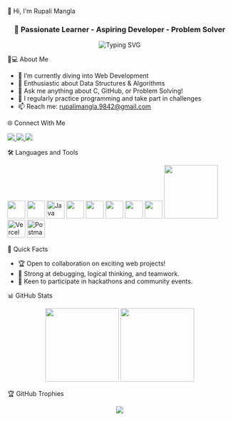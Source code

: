 👋 Hi, I'm Rupali Mangla

<h3 align="center">🚀 Passionate Learner - Aspiring Developer - Problem Solver</h3>
<p align="center">
  <img src="https://readme-typing-svg.demolab.com?font=Fira+Code&size=24&pause=1000&color=F20E61&center=true&width=435&lines=Always+Learning+Something+New!;Problem+Solver+%26+Bug+Buster;Web+Dev+in+Progress..." alt="Typing SVG" />
</p>

👩💻 About Me

- 🔭 I’m currently diving into Web Development
- 🌱 Enthusiastic about Data Structures & Algorithms
- 💬 Ask me anything about C, GitHub, or Problem Solving!
- 📝 I regularly practice programming and take part in challenges
- 📫 Reach me: rupalimangla.9842@gmail.com

🌐 Connect With Me
<p>
  <a href="https://twitter.com/rupalimangla07" target="_blank">
    <img src="https://img.shields.io/badge/Twitter-1DA1F2.svg?style=for-the-badge&logo=twitter&logoColor=white" />
  </a>
  <a href="https://linkedin.com/in/rupali-mangla" target="_blank">
    <img src="https://img.shields.io/badge/LinkedIn-0A66C2.svg?style=for-the-badge&logo=linkedin&logoColor=white" />
  </a>
  <a href="mailto:rupalimangla.9842@gmail.com">
    <img src="https://img.shields.io/badge/Email-D14836.svg?style=for-the-badge&logo=gmail&logoColor=white" />
  </a>
</p>

🛠️ Languages and Tools 
<p>
  <img src="https://cdn.jsdelivr.net/gh/devicons/devicon/icons/c/c-original.svg" width="40" />
  <img src="https://cdn.jsdelivr.net/gh/devicons/devicon/icons/cplusplus/cplusplus-original.svg" width="40" />
  <img src="https://cdn.jsdelivr.net/gh/devicons/devicon/icons/java/java-original.svg" width="40" title="Java" />
  <img src="https://cdn.jsdelivr.net/gh/devicons/devicon/icons/python/python-original.svg" width="40" />
  <img src="https://cdn.jsdelivr.net/gh/devicons/devicon/icons/html5/html5-original.svg" width="40" />
  <img src="https://cdn.jsdelivr.net/gh/devicons/devicon/icons/css3/css3-original.svg" width="40" />
  <img src="https://cdn.jsdelivr.net/gh/devicons/devicon/icons/bootstrap/bootstrap-plain.svg" width="40" />
  <img src="https://cdn.jsdelivr.net/gh/devicons/devicon/icons/javascript/javascript-original.svg" width="40" />
  <img src="https://skillicons.dev/icons?i=git,github,vscode" width="120"/>
  <img src="https://cdn.jsdelivr.net/gh/devicons/devicon/icons/vercel/vercel-original.svg" width="40" title="Vercel" />
  <img src="https://cdn.jsdelivr.net/gh/devicons/devicon/icons/postman/postman-original.svg" width="40" title="Postman" />
</p>


🚩 Quick Facts

- 🏆 Open to collaboration on exciting web projects!
- 🌟 Strong at debugging, logical thinking, and teamwork.
- 🤝 Keen to participate in hackathons and community events.

📊 GitHub Stats
<p align="center">
  <img src="https://github-readme-stats.vercel.app/api?username=Manglarupali007&show_icons=true&theme=radical" height="165" />
  <img src="https://github-readme-stats.vercel.app/api/top-langs/?username=Manglarupali007&layout=compact&theme=radical" height="165" />
</p>

🏆 GitHub Trophies
<p align="center">
  <img src="https://github-profile-trophy.vercel.app/?username=Manglarupali007&theme=radical&margin-w=15&margin-h=15"/>
</p>

